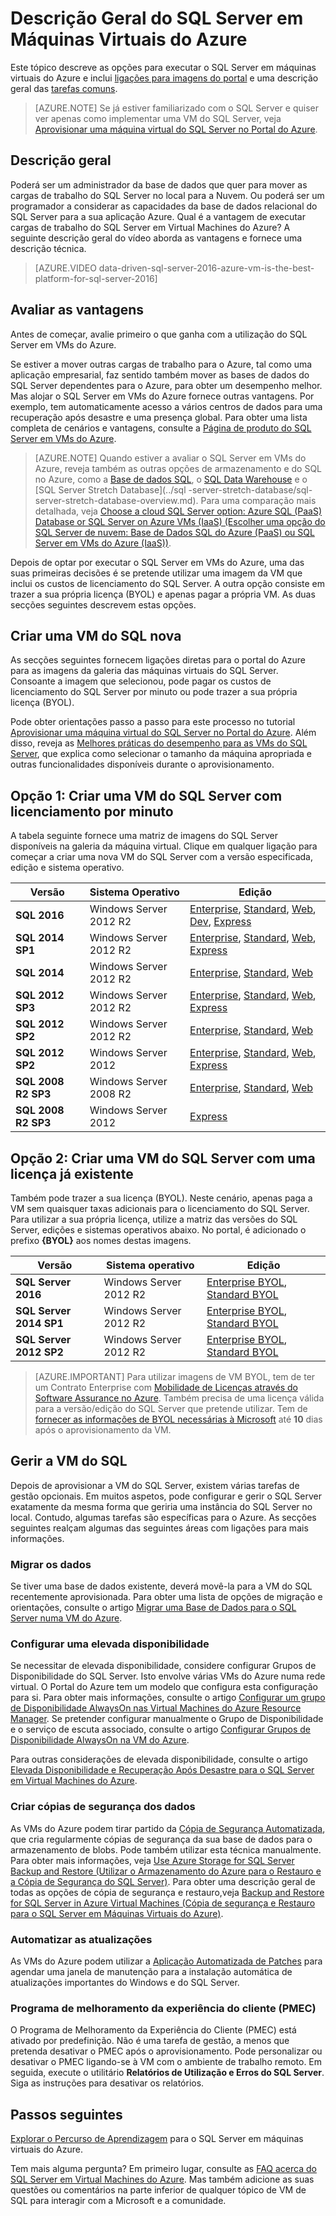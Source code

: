 <properties
    pageTitle="Descrição Geral do SQL Server em Máquinas Virtuais do Azure | Microsoft Azure"
    description="Saiba como executar edições completas do SQL Server em máquinas virtuais do Windows. Obtenha ligações diretas para todas as imagens de VMs do SQL e conteúdos relacionados."
    services="virtual-machines-windows"
    documentationCenter=""
    authors="rothja"
    manager="jhubbard"
    editor=""
    tags="azure-service-management"/>

<tags
    ms.service="virtual-machines-windows"
    ms.devlang="na"
    ms.topic="get-started-article"
    ms.tgt_pltfrm="vm-windows-sql-server"
    ms.workload="infrastructure-services"
    ms.date="09/21/2016"
    ms.author="jroth"/>


# Descrição Geral do SQL Server em Máquinas Virtuais do Azure

Este tópico descreve as opções para executar o SQL Server em máquinas virtuais do Azure e inclui [ligações para imagens do portal](#option-1-deploy-a-sql-vm-per-minute-licensing) e uma descrição geral das [tarefas comuns](#manage-your-sql-vm).

>[AZURE.NOTE] Se já estiver familiarizado com o SQL Server e quiser ver apenas como implementar uma VM do SQL Server, veja [Aprovisionar uma máquina virtual do SQL Server no Portal do Azure](virtual-machines-windows-portal-sql-server-provision.md).

## Descrição geral
Poderá ser um administrador da base de dados que quer para mover as cargas de trabalho do SQL Server no local para a Nuvem. Ou poderá ser um programador a considerar as capacidades da base de dados relacional do SQL Server para a sua aplicação Azure. Qual é a vantagem de executar cargas de trabalho do SQL Server em Virtual Machines do Azure? A seguinte descrição geral do vídeo aborda as vantagens e fornece uma descrição técnica.

> [AZURE.VIDEO data-driven-sql-server-2016-azure-vm-is-the-best-platform-for-sql-server-2016]

## Avaliar as vantagens

Antes de começar, avalie primeiro o que ganha com a utilização do SQL Server em VMs do Azure.

Se estiver a mover outras cargas de trabalho para o Azure, tal como uma aplicação empresarial, faz sentido também mover as bases de dados do SQL Server dependentes para o Azure, para obter um desempenho melhor. Mas alojar o SQL Server em VMs do Azure fornece outras vantagens. Por exemplo, tem automaticamente acesso a vários centros de dados para uma recuperação após desastre e uma presença global. Para obter uma lista completa de cenários e vantagens, consulte a [Página de produto do SQL Server em VMs do Azure](https://azure.microsoft.com/services/virtual-machines/sql-server/).

> [AZURE.NOTE] Quando estiver a avaliar o SQL Server em VMs do Azure, reveja também as outras opções de armazenamento e do SQL no Azure, como a [Base de dados SQL](../sql-database/sql-database-technical-overview.md), o [SQL Data Warehouse](../sql-data-warehouse/sql-data-warehouse-overview-what-is.md) e o [SQL Server Stretch Database](../sql     -server-stretch-database/sql-server-stretch-database-overview.md). Para uma comparação mais detalhada, veja [Choose a cloud SQL Server option: Azure SQL (PaaS) Database or SQL Server on Azure VMs (IaaS) (Escolher uma opção do SQL Server de nuvem: Base de Dados SQL do Azure (PaaS) ou SQL Server em VMs do Azure (IaaS))](../sql-database/sql-database-paas-vs-sql-server-iaas.md).

Depois de optar por executar o SQL Server em VMs do Azure, uma das suas primeiras decisões é se pretende utilizar uma imagem da VM que inclui os custos de licenciamento do SQL Server. A outra opção consiste em trazer a sua própria licença (BYOL) e apenas pagar a própria VM. As duas secções seguintes descrevem estas opções.

## Criar uma VM do SQL nova
As secções seguintes fornecem ligações diretas para o portal do Azure para as imagens da galeria das máquinas virtuais do SQL Server. Consoante a imagem que selecionou, pode pagar os custos de licenciamento do SQL Server por minuto ou pode trazer a sua própria licença (BYOL).

Pode obter orientações passo a passo para este processo no tutorial [Aprovisionar uma máquina virtual do SQL Server no Portal do Azure](virtual-machines-windows-portal-sql-server-provision.md). Além disso, reveja as [Melhores práticas do desempenho para as VMs do SQL Server](virtual-machines-windows-sql-performance.md), que explica como selecionar o tamanho da máquina apropriada e outras funcionalidades disponíveis durante o aprovisionamento.

## Opção 1: Criar uma VM do SQL Server com licenciamento por minuto
A tabela seguinte fornece uma matriz de imagens do SQL Server disponíveis na galeria da máquina virtual. Clique em qualquer ligação para começar a criar uma nova VM do SQL Server com a versão especificada, edição e sistema operativo.

|Versão|Sistema Operativo|Edição|
|---|---|---|
|**SQL 2016**|Windows Server 2012 R2|[Enterprise](https://portal.azure.com/#create/Microsoft.SQLServer2016RTMEnterpriseWindowsServer2012R2), [Standard](https://portal.azure.com/#create/Microsoft.SQLServer2016RTMStandardWindowsServer2012R2), [Web](https://portal.azure.com/#create/Microsoft.SQLServer2016RTMWebWindowsServer2012R2), [Dev](https://portal.azure.com/#create/Microsoft.SQLServer2016RTMDeveloperWindowsServer2012R2), [Express](https://portal.azure.com/#create/Microsoft.SQLServer2016RTMExpressWindowsServer2012R2)|
|**SQL 2014 SP1**|Windows Server 2012 R2|[Enterprise](https://portal.azure.com/#create/Microsoft.SQLServer2014SP1EnterpriseWindowsServer2012R2), [Standard](https://portal.azure.com/#create/Microsoft.SQLServer2014SP1StandardWindowsServer2012R2), [Web](https://portal.azure.com/#create/Microsoft.SQLServer2014SP1WebWindowsServer2012R2), [Express](https://portal.azure.com/#create/Microsoft.SQLServer2014SP1ExpressWindowsServer2012R2)|
|**SQL 2014**|Windows Server 2012 R2|[Enterprise](https://portal.azure.com/#create/Microsoft.SQLServer2014EnterpriseWindowsServer2012R2), [Standard](https://portal.azure.com/#create/Microsoft.SQLServer2014StandardWindowsServer2012R2), [Web](https://portal.azure.com/#create/Microsoft.SQLServer2014WebWindowsServer2012R2)|
|**SQL 2012 SP3**|Windows Server 2012 R2|[Enterprise](https://portal.azure.com/#create/Microsoft.SQLServer2012SP3EnterpriseWindowsServer2012R2), [Standard](https://portal.azure.com/#create/Microsoft.SQLServer2012SP3StandardWindowsServer2012R2), [Web](https://portal.azure.com/#create/Microsoft.SQLServer2012SP3WebWindowsServer2012R2), [Express](https://portal.azure.com/#create/Microsoft.SQLServer2012SP3ExpressWindowsServer2012R2)|
|**SQL 2012 SP2**|Windows Server 2012 R2|[Enterprise](https://portal.azure.com/#create/Microsoft.SQLServer2012SP2EnterpriseWindowsServer2012R2), [Standard](https://portal.azure.com/#create/Microsoft.SQLServer2012SP2StandardWindowsServer2012R2), [Web](https://portal.azure.com/#create/Microsoft.SQLServer2012SP2WebWindowsServer2012R2)|
|**SQL 2012 SP2**|Windows Server 2012|[Enterprise](https://portal.azure.com/#create/Microsoft.SQLServer2012SP2EnterpriseWindowsServer2012), [Standard](https://portal.azure.com/#create/Microsoft.SQLServer2012SP2StandardWindowsServer2012), [Web](https://portal.azure.com/#create/Microsoft.SQLServer2012SP2WebWindowsServer2012), [Express](https://portal.azure.com/#create/Microsoft.SQLServer2012SP2ExpressWindowsServer2012)|
|**SQL 2008 R2 SP3**|Windows Server 2008 R2|[Enterprise](https://portal.azure.com/#create/Microsoft.SQLServer2008R2SP3EnterpriseWindowsServer2008R2), [Standard](https://portal.azure.com/#create/Microsoft.SQLServer2008R2SP3StandardWindowsServer2008R2), [Web](https://portal.azure.com/#create/Microsoft.SQLServer2008R2SP3WebWindowsServer2008R2)|
|**SQL 2008 R2 SP3**|Windows Server 2012|[Express](https://portal.azure.com/#create/Microsoft.SQLServer2008R2SP3ExpressWindowsServer2012)|

## Opção 2: Criar uma VM do SQL Server com uma licença já existente
Também pode trazer a sua licença (BYOL). Neste cenário, apenas paga a VM sem quaisquer taxas adicionais para o licenciamento do SQL Server. Para utilizar a sua própria licença, utilize a matriz das versões do SQL Server, edições e sistemas operativos abaixo. No portal, é adicionado o prefixo **{BYOL}** aos nomes destas imagens.

|Versão|Sistema operativo|Edição|
|---|---|---|
|**SQL Server 2016**|Windows Server 2012 R2|[Enterprise BYOL](https://portal.azure.com/#create/Microsoft.BYOLSQLServer2016RTMStandardWindowsServer2012R2), [Standard BYOL](https://portal.azure.com/#create/Microsoft.BYOLSQLServer2016RTMStandardWindowsServer2012R2)|
|**SQL Server 2014 SP1**|Windows Server 2012 R2|[Enterprise BYOL](https://portal.azure.com/#create/Microsoft.BYOLSQLServer2014SP1EnterpriseWindowsServer2012R2), [Standard BYOL](https://portal.azure.com/#create/Microsoft.BYOLSQLServer2014SP1StandardWindowsServer2012R2)|
|**SQL Server 2012 SP2**|Windows Server 2012 R2|[Enterprise BYOL](https://portal.azure.com/#create/Microsoft.BYOLSQLServer2012SP3EnterpriseWindowsServer2012R2), [Standard BYOL](https://portal.azure.com/#create/Microsoft.BYOLSQLServer2012SP3StandardWindowsServer2012R2)|

> [AZURE.IMPORTANT] Para utilizar imagens de VM BYOL, tem de ter um Contrato Enterprise com [Mobilidade de Licenças através do Software Assurance no Azure](https://azure.microsoft.com/pricing/license-mobility/). Também precisa de uma licença válida para a versão/edição do SQL Server que pretende utilizar. Tem de [fornecer as informações de BYOL necessárias à Microsoft](http://d36cz9buwru1tt.cloudfront.net/License_Mobility_Customer_Verification_Guide.pdf) até **10** dias após o aprovisionamento da VM.

## Gerir a VM do SQL
Depois de aprovisionar a VM do SQL Server, existem várias tarefas de gestão opcionais. Em muitos aspetos, pode configurar e gerir o SQL Server exatamente da mesma forma que geriria uma instância do SQL Server no local. Contudo, algumas tarefas são específicas para o Azure. As secções seguintes realçam algumas das seguintes áreas com ligações para mais informações.

### Migrar os dados

Se tiver uma base de dados existente, deverá movê-la para a VM do SQL recentemente aprovisionada. Para obter uma lista de opções de migração e orientações, consulte o artigo [Migrar uma Base de Dados para o SQL Server numa VM do Azure](virtual-machines-windows-migrate-sql.md).

### Configurar uma elevada disponibilidade

Se necessitar de elevada disponibilidade, considere configurar Grupos de Disponibilidade do SQL Server. Isto envolve várias VMs do Azure numa rede virtual. O Portal do Azure tem um modelo que configura esta configuração para si. Para obter mais informações, consulte o artigo [Configurar um grupo de Disponibilidade AlwaysOn nas Virtual Machines do Azure Resource Manager](virtual-machines-windows-portal-sql-alwayson-availability-groups.md). Se pretender configurar manualmente o Grupo de Disponibilidade e o serviço de escuta associado, consulte o artigo [Configurar Grupos de Disponibilidade AlwaysOn na VM do Azure](virtual-machines-windows-portal-sql-alwayson-availability-groups-manual.md).

Para outras considerações de elevada disponibilidade, consulte o artigo [Elevada Disponibilidade e Recuperação Após Desastre para o SQL Server em Virtual Machines do Azure](virtual-machines-windows-sql-high-availability-dr.md).

### Criar cópias de segurança dos dados
As VMs do Azure podem tirar partido da [Cópia de Segurança Automatizada](virtual-machines-windows-sql-automated-backup.md), que cria regularmente cópias de segurança da sua base de dados para o armazenamento de blobs. Pode também utilizar esta técnica manualmente. Para obter mais informações, veja [Use Azure Storage for SQL Server Backup and Restore (Utilizar o Armazenamento do Azure para o Restauro e a Cópia de Segurança do SQL Server)](virtual-machines-windows-use-storage-sql-server-backup-restore.md). Para obter uma descrição geral de todas as opções de cópia de segurança e restauro,veja [Backup and Restore for SQL Server in Azure Virtual Machines (Cópia de segurança e Restauro para o SQL Server em Máquinas Virtuais do Azure)](virtual-machines-windows-sql-backup-recovery.md).

### Automatizar as atualizações
As VMs do Azure podem utilizar a [ Aplicação Automatizada de Patches](virtual-machines-windows-sql-automated-patching.md) para agendar uma janela de manutenção para a instalação automática de atualizações importantes do Windows e do SQL Server.

### Programa de melhoramento da experiência do cliente (PMEC)
O Programa de Melhoramento da Experiência do Cliente (PMEC) está ativado por predefinição. Não é uma tarefa de gestão, a menos que pretenda desativar o PMEC após o aprovisionamento. Pode personalizar ou desativar o PMEC ligando-se à VM com o ambiente de trabalho remoto. Em seguida, execute o utilitário **Relatórios de Utilização e Erros do SQL Server**. Siga as instruções para desativar os relatórios.

## Passos seguintes
[Explorar o Percurso de Aprendizagem](https://azure.microsoft.com/documentation/learning-paths/sql-azure-vm/) para o SQL Server em máquinas virtuais do Azure.

Tem mais alguma pergunta? Em primeiro lugar, consulte as [FAQ acerca do SQL Server em Virtual Machines do Azure](virtual-machines-windows-sql-server-iaas-faq.md). Mas também adicione as suas questões ou comentários na parte inferior de qualquer tópico de VM de SQL para interagir com a Microsoft e a comunidade.



<!--HONumber=Sep16_HO3-->


